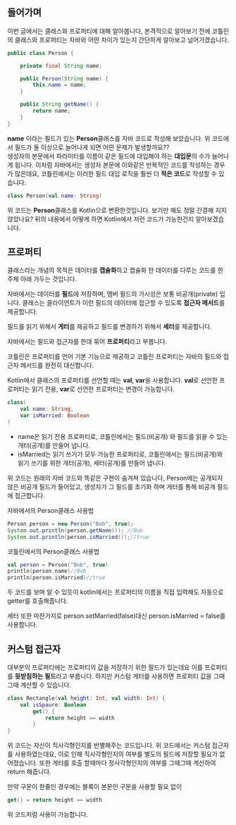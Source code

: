 ## 들어가며
이번 글에서는 클래스와 프로퍼티에 대해 알아봅니다, 본격적으로 알아보기 전에 코틀린의 클래스와 프로퍼티는 자바와 어떤 차이가 있는지 간단하게 알아보고 넘어가겠습니다.
```Java
public class Person {

    private final String name;

    public Person(String name) {
        this.name = name;
    }

    public String getName() {
        return name;
    }
}
```
**name** 이라는 필드가 있는 **Person**클래스를 자바 코드로 작성해 보았습니다. 위 코드에서 필드가 둘 이상으로 늘어나게 되면 어떤 문제가 발생할까요??<br>
생성자의 본문에서 파라미터를 이름이 같은 필드에 대입해야 하는 **대입문**의 수가 늘어나게 됩니다. 이처럼 자바에서는 생성자 본문에 이와같은 반복적인 코드를 작성하는 경우가 많은데요, 코틀린에서는 이러한 필드 대입 로직을 훨씬 더 **적은 코드**로 작성할 수 있습니다.
```kotlin
class Person(val name: String)
```
위 코드는 **Person**클래스를 Kotlin으로 변환한것입니다. 보기만 해도 정말 간결해 지지 않았나요?
뒤의 내용에서 어떻게 하면 Kotlin에서 저런 코드가 가능한건지 알아보겠습니다. 

## 프로퍼티
클래스라는 개념의 목적은 데이터를 **캡슐화**하고 캡슐화 한 데이터를 다루는 코드를 한 주체 아래 가두는 것입니다.

자바에서는 데이터를 **필드**에 저장하며, 맴버 필드의 가시성은 보통 비공개(private) 입니다. 클래스는 클라이언트가 이런 필드의 데이터에 접근할 수 있도록 **접근자 메서드**를 제공합니다. 

필드를 읽기 위해서 **게터**를 제공하고 필드를 변경하기 위해서 **세터**를 제공합니다.

자바에서는 필드와 접근자를 한데 묶어 **프로퍼티**라고 부릅니다.

코틀린은 프로퍼티를 언어 기본 기능으로 제공하고 코틀린 프로퍼티는 자바의 필드와 접근자 메서드를 완전히 대신합니다. 

Kotlin에서 클래스의 프로퍼티를 선언할 때는 **val, var**을 사용합니다.
**val**로 선언한 프로퍼티는 읽기 전용, **var**로 선언한 프로퍼티는 변경이 가능합니다.
```kotlin
class(
    val name: String,
    var isMarried: Boolean
)
```
- name은 읽기 전용 프로퍼티로, 코틀린에서는 필드(비공개) 와 필드를 읽을 수 있는 개터(공개)를 만들어 냅니다.
- isMarried는 읽기 쓰기가 모두 가능한 프로퍼티로, 코틀린에서는 필드(비공개)와 읽기 쓰기를 위한 개터(공개), 세터(공개)를 만들어 냅니다. 

위 코드는 원래의 자바 코드와 똑같은 구현이 숨겨져 있습니다, Person에는 공개되지 않은 비공개 필드가 들어있고, 생성자가 그 필드를 초기화 하며 게터를 통해 비공개 필드에 접근합니다.

자바에서의 Person클래스 사용법
```Java
Person person = new Person("Bob", true);
System.out.println(person.getName()); //Bob
System.out.println(person.isMarried());//true
```
코틀린에서의 Person클래스 사용법
```kotlin
val person = Person("Bob", true)
println(person.name)//Bob
println(person.isMarried)//true
```
두 코드를 보며 알 수 있듯이 kotlin에서는 프로퍼티의 이름을 직접 입력해도 자동으로 getter를 호출해줍니다.

세터 또한 마찬가지로 person.setMarried(false)대신 person.isMarried = false를 사용합니다.

## 커스텀 접근자
대부분의 프로퍼티에는 프로퍼티의 값을 저장하기 위한 필드가 있는데요 이를 프로퍼티를 **뒷받침하는 필드**라고 부릅니다. 하지만 커스텀 게터를 사용하면 프로퍼티 값을 그때그때 계산할 수 있습니다.
```kotlin
class Rectangle(val height: Int, val width: Int) {
    val isSpaure: Boolean
        get() {
            return height == width
        }
}
```
위 코드는 자신이 직사각형인지를 반별해주는 코드입니다. 
위 코드에서는 커스텀 접근자를 사용하였는데요, 이로 인해 직사각형인지의 여부를 별도의 필드에 저장할 필요가 없어졌습니다. 또한 게터를 호출 할때마다 정사각형인지의 여부를 그때그때 계산하여 return 해줍니다.

만약 구문이 한줄인 경우에는 블록이 본문인 구문을 사용할 필요 없이 
```kotlin
get() = return height == width
```
위 코드처럼 사용이 가능합니다.